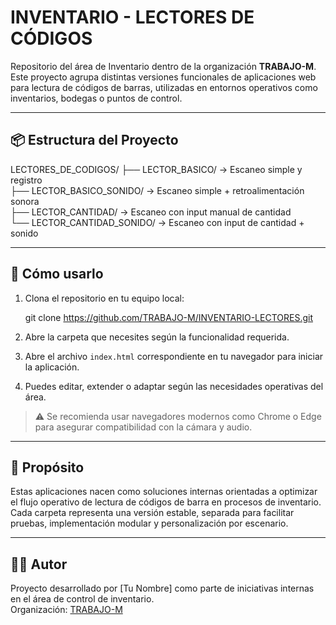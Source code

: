 # INVENTARIO - LECTORES DE CÓDIGOS

Repositorio del área de Inventario dentro de la organización **TRABAJO-M**.  
Este proyecto agrupa distintas versiones funcionales de aplicaciones web para lectura de códigos de barras, utilizadas en entornos operativos como inventarios, bodegas o puntos de control.

---

## 📦 Estructura del Proyecto

LECTORES_DE_CODIGOS/
├── LECTOR_BASICO/               → Escaneo simple y registro  
├── LECTOR_BASICO_SONIDO/       → Escaneo simple + retroalimentación sonora  
├── LECTOR_CANTIDAD/            → Escaneo con input manual de cantidad  
└── LECTOR_CANTIDAD_SONIDO/     → Escaneo con input de cantidad + sonido

---

## 🚀 Cómo usarlo

1. Clona el repositorio en tu equipo local:

   git clone https://github.com/TRABAJO-M/INVENTARIO-LECTORES.git

2. Abre la carpeta que necesites según la funcionalidad requerida.  
3. Abre el archivo `index.html` correspondiente en tu navegador para iniciar la aplicación.  
4. Puedes editar, extender o adaptar según las necesidades operativas del área.

> ⚠️ Se recomienda usar navegadores modernos como Chrome o Edge para asegurar compatibilidad con la cámara y audio.

---

## 🎯 Propósito

Estas aplicaciones nacen como soluciones internas orientadas a optimizar el flujo operativo de lectura de códigos de barra en procesos de inventario. Cada carpeta representa una versión estable, separada para facilitar pruebas, implementación modular y personalización por escenario.

---

## 👨‍💻 Autor

Proyecto desarrollado por [Tu Nombre] como parte de iniciativas internas en el área de control de inventario.  
Organización: [TRABAJO-M](https://github.com/TRABAJO-M)
